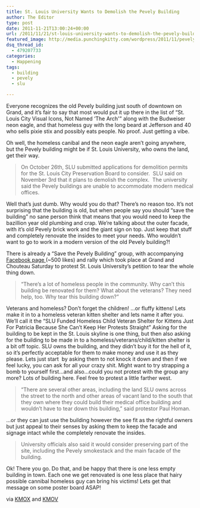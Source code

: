 ```yaml
---
title: St. Louis University Wants to Demolish the Pevely Building
author: The Editor
type: post
date: 2011-11-21T13:00:24+00:00
url: /2011/11/21/st-louis-university-wants-to-demolish-the-pevely-building/
featured_image: http://media.punchingkitty.com/wordpress/2011/11/pevely_building.jpeg
dsq_thread_id:
  - 479207733
categories:
  - Happening
tags:
  - building
  - pevely
  - slu

---
```

Everyone recognizes the old Pevely building just south of downtown on Grand, and it&#8217;s fair to say that most would put it up there in the list of &#8220;St. Louis City Visual Icons, Not Named &#8216;The Arch'&#8221; along with the Budweiser neon eagle, and that homeless guy with the long beard at Jefferson and 40 who sells pixie stix and possibly eats people. No proof. Just getting a vibe.

Oh well, the homeless canibal and the neon eagle aren&#8217;t going anywhere, but the Pevely building might be if St. Louis University, who owns the land, get their way.

> On October 26th, SLU submitted applications for demolition permits for the St. Louis City Preservation Board to consider.  SLU said on November 3rd that it plans to demolish the complex.  The university said the Pevely buildings are unable to accommodate modern medical offices.

Well that&#8217;s just dumb. Why would you do that? There&#8217;s no reason too. It&#8217;s not surprising that the building is old, but when people say you should &#8220;save the building&#8221; no sane person think that means that you would need to keep the bazillion year old plumbing and crap. We&#8217;re talking about the outer facade, with it&#8217;s old Pevely brick work and the giant sign on top. Just keep that stuff and completely renovate the insides to meet your needs. Who wouldn&#8217;t want to go to work in a modern version of the old Pevely building?!

There is already a &#8220;Save the Pevely Building&#8221; group, with accompanying <a href="https://www.facebook.com/SavePevely" target="_blank">Facebook page </a>(~500 likes) and rally which took place at Grand and Chouteau Saturday to protest St. Louis University&#8217;s petition to tear the whole thing down.

> “There’s a lot of homeless people in the community. Why can’t this building be renovated for them? What about the veterans? They need help, too. Why tear this building down?”

Veterans and homeless? Don&#8217;t forget the children! &#8230;or fluffy kittens! Lets make it in to a homeless veteran kitten shelter and lets name it after you. We&#8217;ll call it the &#8220;SLU Funded Homeless Child Veteran Shelter for Kittens Just For Patricia Because She Can&#8217;t Keep Her Protests Straight&#8221; Asking for the building to be kept in the St. Louis skyline is one thing, but then also asking for the building to be made in to a homeless/veterans/child/kitten shelter is a bit off topic. SLU owns the building, and they didn&#8217;t buy it for the hell of it, so it&#8217;s perfectly acceptable for them to make money and use it as they please. Lets just start  by asking them to not knock it down and then if we feel lucky, you can ask for all your crazy shit. Might want to try strapping a bomb to yourself first&#8230;and also&#8230;could you not protest with the group any more? Lots of building here. Feel free to protest a little farther west.

> “There are several other areas, including the land SLU owns across the street to the north and other areas of vacant land to the south that they own where they could build their medical office building and wouldn’t have to tear down this building,” said protestor Paul Homan.

&#8230;or they can just use the building however the see fit as the rightful owners but just appeal to their senses by asking them to keep the facade and signage intact while the completely renovate the insides.

> University officials also said it would consider preserving part of the site, including the Pevely smokestack and the main facade of the building.

Ok! There you go. Do that, and be happy that there is one less empty building in town. Each one we get renovated is one less place that hairy possible cannibal homeless guy can bring his victims! Lets get that message on some poster board ASAP!

via <a href="http://stlouis.cbslocal.com/2011/11/20/save-the-pevely-building-rally/" target="_blank">KMOX</a> and <a href="http://www.kmov.com/news/local/Group-plans-weekend-rally-to-save-the-old-Pevely-Building-134114268.html" target="_blank">KMOV</a>

&nbsp;